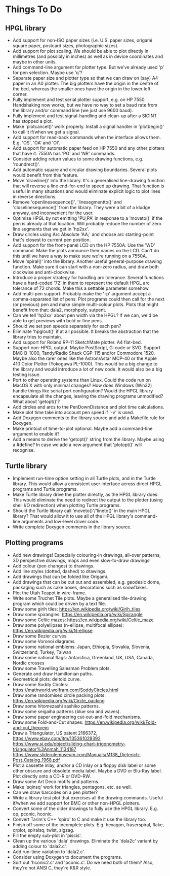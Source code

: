 # Things To Do

## HPGL library
* Add support for non-ISO paper sizes (i.e. U.S. paper sizes,
origami square paper, postcard sizes, photographic sizes).
* Add support for plot scaling. We should be able to plot directly
in millimetres (and possibly in inches) as well as in device
coordinates and maybe in other units.
* Add command-line argument for plotter type. But we've already used
'p' for pen selection. Maybe use 'q'?
* Separate paper size and plotter type so that we can draw on (say)
A4 paper in an A0 plotter. The big plotters have the origin in the
centre of the bed, whereas the smaller ones have the origin in the
lower left corner.
* Fully implement and test serial plotter support, e.g. on HP 7550.
Handshaking now works, but we have no way to set a baud rate from
the library and/or command line (we just use 9600 baud).
* Fully implement and test signal-handling and clean-up after a
SIGINT has stopped a plot.
* Make 'plotcancel()' work properly. Install a signal handler in 'plotbegin()'
to call it if/when we get a signal.
* Add support for read-back commands when the interface allows them.
E.g. 'OS', 'OA' and 'OI'.
* Add support for automatic paper feed on HP 7550 and any other plotters
that have it. 7550A has 'PG' and 'NR' commands.
* Consider adding return values to some drawing functions, e.g. 'roundrect()'.
* Add automatic square and circular drawing boundaries. Several plots
would benefit from this feature.
* Move 'drawline()' into the library. It's a generalised line-drawing
function that will reverse a line end-for-end to speed up drawing.
That function is useful in many situations and would eliminate
explicit logic to plot lines in reverse directions.
* Remove 'openlinesequence()', 'linesegmentto()' and 'closelinesequence()'
from the library. They were a bit of a kludge anyway, and inconvenient
for the user.
* Optimise HPGL by not emitting 'PU;PA' in response to a 'moveto()'
if the pen is already at that location. Will probably reduce the number
of zero line segments that we get in 'hp2xx'.
* Draw circles using Arc Absolute 'AA;' and choose arc starting-point
that's closest to current pen position.
* Add support for the front-panel LCD on the HP 7550A. Use the 'WD'
command. Make the plots announce their names on the LCD. Can't do
this until we have a way to make sure we're running on a 7550A.
* Move 'spiral()' into the library. Another useful general-purpose
drawing function. Make sure it can start with a non-zero radius, and draw
both clockwise and anti-clockwise.
* Introduce a proper strategy for handling arc tolerance. Several
functions have a hard-coded '72' in them to represent the default HPGL
arc tolerance of 72 chords. Make this a settable parameter somehow.
* Add multi-pen support. Probably make the '-p' argument accept a
comma-separated list of pens. Plot programs could then call for the
next (or previous) pen and make simple multi-colour plots.
Plots that might benefit from that: dala2, morphpoly, sutpent.
* Can we tell 'hp2xx' about pen width via the HPGL? If we can, we'd
be able to get previews with bold or fine pens.
* Should we set pen speeds separately for each pen?
* Eliminate 'hpglout()' if at all possible. It breaks the abstraction
that the library tries to maintain.
* Add support for Roland RP-11 SketchMate plotter. A4 flat-bed.
* Support non-HPGL output.
Maybe PostScript, G-code or SVG.
Support BMC B-1000, Tandy/Radio Shack CGP-115 and/or Commodore 1520.
Maybe also the rarer ones like the Astron/Astar MCP-40 or the Apple
410 Color Plotter (Yokogawa PL-1000).
This would be a big change to the library and would introduce a lot
of new code.
It would also be a big testing issue.
* Port to other operating systems than Linux.
Could the code run on MacOS X with only minimal changes?
How does Windows (Win32) handle things like serial port configuration?
Would the HPGL library encapsulate all the changes,
leaving the drawing programs unmodified?
What about 'getopt()'?
* Add circles and arcs to the PenDownDistance and plot time calculations.
* Make plot time take into account pen speed if '-v' is used.
* Add Doxygen comments to the library source and add a Makefile rule for Doxygen.
* Make printout of time-to-plot optional.
Maybe add a command-line argument to enable it?
* Add a means to derive the 'getopt()' string from the library.
Maybe using a #define?
In case we add a new argument that 'plotopt()' will recognise.

## Turtle library
* Implement run-time option setting in all Turtle plots, and in the
Turtle library. This would allow a consistent user interface across
direct HPGL programs and Turtle programs.
* Make Turtle library drive the plotter directly, as the HPGL library
does. This would eliminate the need to redirect the output to the
plotter (using shell I/O redirection) when plotting Turtle programs.
* Should the Turtle library call 'moveto()'/'lineto()' in the main
HPGL library? That would allow it to use all of the HPGL library's
command-line arguments and low-level driver code.
* Write complete Doxygen comments in the library source.

## Plotting programs
* Add new drawings! Especially colouring-in drawings, all-over patterns,
3D perspective drawings, maps and even slow-to-draw drawings!
* Add colour (pen changes) to drawings.
* Add line styles (dotted, dashed) to drawings.
* Add drawings that can be folded like Origami.
* Add drawings that can be cut out and assembled, e.g. geodesic dome,
packaging such as cake boxes, decorations such as snowflakes.
* Plot the Utah Teapot in wire-frame.
* Write some Truchet Tile plots. Maybe a generalised tile-drawing
program which could be driven by a text file.
* Draw some girih tiles: https://en.wikipedia.org/wiki/Girih_tiles
* Draw some spirangles: https://en.wikipedia.org/wiki/Spirangle
* Draw some Celtic mazes: https://en.wikipedia.org/wiki/Celtic_maze
* Draw some polyellipses (n-ellipse, multifocal ellipse): https://en.wikipedia.org/wiki/N-ellipse
* Draw some Bezier curves.
* Draw some Voronoi diagrams.
* Draw some national emblems: Japan, Ethiopia, Slovakia, Slovenia, Switzerland, Turkey, Taiwan
* Draw some national flags: Antarctica, Greenland, UK, USA, Canada, Nordic crosses
* Draw some Travelling Salesman Problem plots.
* Generate and draw Hamiltonian paths.
* Geometrical plots: deltoid curve.
* Draw some Soddy Circles: https://mathworld.wolfram.com/SoddyCircles.html
* Draw some randomised circle packing plots: https://en.wikipedia.org/wiki/Circle_packing
* Draw some hitomezashi sashiko patterns.
* Draw some seigaiha patterns (blue sea and waves).
* Draw some paper engineering cut-out-and-fold mechanisms.
* Draw some Fold-and-Cut shapes: https://en.wikipedia.org/wiki/Fold-and-cut_theorem
* Draw a Triangulator, US patent 2166372, https://www.ebay.com/itm/135361028392 https://www.si.edu/object/sliding-chart-trigonometry-triangulator%3Anmah_1134187 https://www.sliderulemuseum.com/Manuals/M138_Dieterich-Post_Catalog_1968.pdf
* Plot a cassette inlay, and/or a CD inlay or a floppy disk label or
some other obscure and obsolete media label. Maybe a DVD or Blu-Ray
label. Plot directly onto a CD-R or DVD-RW.
* Draw some Art Deco motifs and patterns.
* Make 'sqinsq' work for triangles, pentagons, etc. as well.
* Can we draw barcodes on a pen plotter?
* Write a library test plot that exercises all the drawing commands.
Useful if/when we add support for BMC or other non-HPGL plotters.
* Convert some of the older drawings to fully use the HPGL library.
E.g. op, pconic, hconic.
* Convert Tarim's C++ 'spiro' to C and make it use the library too.
* Finish off some of the incomplete plots. E.g. hexagon, fraserspiral,
flake, qrplot, spiralsq, twist, zigzag.
* Fill the empty sub-plot in 'piscis'.
* Clean up the various 'dala' drawings. Eliminate the 'dala2c' variant
by adding colour to 'dala2.c'.
* Add run-time variation to 'dala2.c'.
* Consider using Doxygen to document the programs.
* Sort out 'hconic2.c' and 'pconic.c'. Do we need both of them?
Also, they're not ANSI C, they're K&R style.

